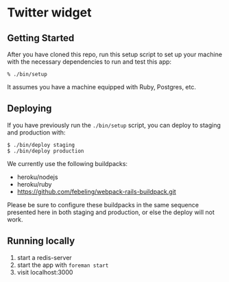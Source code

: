 # Twitter widget

## Getting Started

After you have cloned this repo, run this setup script to set up your machine
with the necessary dependencies to run and test this app:

    % ./bin/setup

It assumes you have a machine equipped with Ruby, Postgres, etc.
## Deploying

If you have previously run the `./bin/setup` script,
you can deploy to staging and production with:

    $ ./bin/deploy staging
    $ ./bin/deploy production

We currently use the following buildpacks:

- heroku/nodejs
- heroku/ruby
- https://github.com/febeling/webpack-rails-buildpack.git

Please be sure to configure these buildpacks in the same sequence
presented here in both staging and production, or else the deploy will
not work.
## Running locally
1. start a redis-server
2. start the app with `foreman start`
3. visit localhost:3000